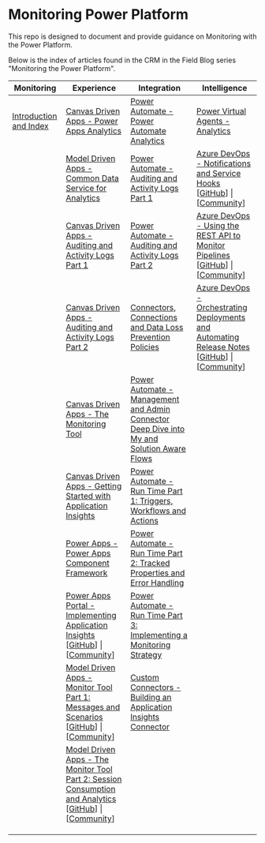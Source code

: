 # Monitoring Power Platform
This repo is designed to document and provide guidance on Monitoring with the Power Platform.

Below is the index of articles found in the CRM in the Field Blog series "Monitoring the Power Platform".

| **Monitoring**                                               | **Experience**                                               | **Integration**                                              | **Intelligence**                                             |
| ------------------------------------------------------------ | ------------------------------------------------------------ | ------------------------------------------------------------ | ------------------------------------------------------------ |
| [Introduction and Index](https://community.dynamics.com/crm/b/crminthefield/posts/monitoring-the-power-platform-introduction) | [Canvas Driven Apps - Power Apps Analytics](https://community.dynamics.com/crm/b/crminthefield/posts/monitoring-the-power-platform-canvas-driven-apps---power-apps-analytics) | [Power Automate - Power Automate Analytics](https://community.dynamics.com/crm/b/crminthefield/posts/monitoring-the-power-platform-power-automate---power-automate-analytics) | [Power Virtual Agents - Analytics](https://community.dynamics.com/crm/b/crminthefield/posts/monitoring-the-power-platform-power-virtual-agents---analytics) |
|                                                              | [Model Driven Apps - Common Data Service for Analytics](https://community.dynamics.com/crm/b/crminthefield/posts/monitoring-the-power-platform-model-driven-apps---common-data-service-for-analytics) | [Power Automate - Auditing and Activity Logs Part 1](https://community.dynamics.com/crm/b/crminthefield/posts/monitoring-the-power-platform-power-automate--auditing-and-activity-logs-part-1) | [Azure DevOps - Notifications and Service Hooks](https://raw.githubusercontent.com/aliyoussefi/MonitoringPowerPlatform/master/docs/08.01%20-%20Monitoring-Azure-DevOps%20Notifications%20and%20Service%20Hooks.md)<br />[[GitHub](https://github.com/aliyoussefi/MonitoringPowerPlatform/blob/master/docs/08.01%20-%20Monitoring-Azure-DevOps%20Notifications%20and%20Service%20Hooks.md)] \| [[Community](https://community.dynamics.com/crm/b/crminthefield/posts/monitoring-the-power-platform-azure-devops---notifications-and-service-hooks)] |
|                                                              | [Canvas Driven Apps - Auditing and Activity Logs Part 1](https://community.dynamics.com/crm/b/crminthefield/posts/monitoring-the-power-platform-canvas-driven-apps---auditing-and-activity-logs-part-1) | [Power Automate - Auditing and Activity Logs Part 2](https://community.dynamics.com/crm/b/crminthefield/posts/monitoring-the-power-platform-power-automate--auditing-and-activity-logs-part-2) | [Azure DevOps - Using the REST API to Monitor Pipelines](https://raw.githubusercontent.com/aliyoussefi/MonitoringPowerPlatform/master/docs/08.02%20-%20Monitoring-Azure-DevOps%20-%20Using%20API%20to%20Monitor%20and%20Report.md)<br />[[GitHub](https://github.com/aliyoussefi/MonitoringPowerPlatform/blob/master/docs/08.02%20-%20Monitoring-Azure-DevOps%20-%20Using%20API%20to%20Monitor%20and%20Report.md)] \| [[Community](https://community.dynamics.com/crm/b/crminthefield/posts/monitoring-the-power-platform-azure-devops---using-the-rest-api-to-monitor-pipelines)] |
|                                                              | [Canvas Driven Apps - Auditing and Activity Logs Part 2](https://community.dynamics.com/crm/b/crminthefield/posts/monitoring-the-power-platform-canvas-apps---auditing-and-activity-logs-part-2) | [Connectors, Connections and Data Loss Prevention Policies](https://community.dynamics.com/crm/b/crminthefield/posts/monitoring-the-power-platform-power-automate--connectors-and-connections) | [Azure DevOps - Orchestrating Deployments and Automating Release Notes](https://raw.githubusercontent.com/aliyoussefi/MonitoringPowerPlatform/master/docs/08.03%20-%20Monitoring-Azure-DevOps%20-%20Orchestrating%20Deployments%20and%20Automating%20Release%20Notes.md)<br />[[GitHub](https://github.com/aliyoussefi/MonitoringPowerPlatform/blob/master/docs/08.03%20-%20Monitoring-Azure-DevOps%20-%20Orchestrating%20Deployments%20and%20Automating%20Release%20Notes.md)] \| [[Community](https://community.dynamics.com/crm/b/crminthefield/posts/monitoring-the-power-platform-azure-devops---orchestrating-deployments-and-automating-release-notes)] |
|                                                              | [Canvas Driven Apps - The Monitoring Tool](https://community.dynamics.com/crm/b/crminthefield/posts/monitoring-the-power-platform-canvas-driven-apps---the-monitoring-tool) | [Power Automate - Management and Admin Connector Deep Dive into My and Solution Aware Flows](https://community.dynamics.com/crm/b/crminthefield/posts/monitoring-the-power-platform-power-automate---management-and-admin-connector-my-and-solution-aware-deep-dive) |                                                              |
|                                                              | [Canvas Driven Apps - Getting Started with Application Insights](https://community.dynamics.com/crm/b/crminthefield/posts/monitoring-the-power-platform-canvas-apps---getting-started-with-application-insights) | [Power Automate - Run Time Part 1: Triggers, Workflows and Actions](https://community.dynamics.com/crm/b/crminthefield/posts/monitoring-the-power-platform-power-automate---run-time-part-1-triggers-workflows-and-actions) |                                                              |
|                                                              | [Power Apps - Power Apps Component Framework](https://community.dynamics.com/crm/b/crminthefield/posts/monitoring-the-power-platform-power-apps---power-apps-component-framework) | [Power Automate - Run Time Part 2: Tracked Properties and Error Handling](https://community.dynamics.com/crm/b/crminthefield/posts/monitoring-the-power-platform-power-automate---run-time-part-2-tracked-properties-and-error-handling) |                                                              |
|                                                              | [Power Apps Portal - Implementing Application Insights](https://community.dynamics.com/crm/b/crminthefield/posts/monitoring-the-power-platform-power-apps-portal---implementing-application-insights#_cptype=panel&_cpcontexttype=Application&_cppanelid=194c3f4e-c820-4223-bdb6-2df5fa37ab6c) <br />[[GitHub](https://github.com/aliyoussefi/MonitoringPowerPlatform/blob/master/docs/02.01%20-%20Monitoring%20Power%20Apps%20Portal.md)] \| [[Community](https://community.dynamics.com/crm/b/crminthefield/posts/monitoring-the-power-platform-power-apps-portal---implementing-application-insights#_cptype=panel&_cpcontexttype=Application&_cppanelid=194c3f4e-c820-4223-bdb6-2df5fa37ab6c)] | [Power Automate - Run Time Part 3: Implementing a Monitoring Strategy](https://community.dynamics.com/crm/b/crminthefield/posts/monitoring-the-power-platform-power-automate---run-time-part-3-implementing-a-monitoring-strategy) |                                                              |
|                                                              | [Model Driven Apps - Monitor Tool Part 1: Messages and Scenarios](https://community.dynamics.com/crm/b/crminthefield/posts/monitoring-the-power-platform-model-driven-apps---monitor-tool-part-1-messages-and-scenarios)<br /> [[GitHub](https://github.com/aliyoussefi/MonitoringPowerPlatform/blob/master/docs/02.03%20-%20The%20Monitor%20Tool%20Part%201%20-%20Intro%20and%20Sample%20Scenarios.md)] \| [[Community](https://community.dynamics.com/crm/b/crminthefield/posts/monitoring-the-power-platform-model-driven-apps---monitor-tool-part-1-messages-and-scenarios)] | [Custom Connectors - Building an Application Insights Connector](https://community.dynamics.com/crm/b/crminthefield/posts/monitoring-the-power-platform-custom-connectors---application-insights) |                                                              |
|                                                              | [Model Driven Apps - The Monitor Tool Part 2: Session Consumption and Analytics](https://community.dynamics.com/crm/b/crminthefield/posts/monitoring-the-power-platform-model-driven-apps---the-monitor-tool-part-2-session-consumption-and-analytics)<br /> [[GitHub](https://github.com/aliyoussefi/MonitoringPowerPlatform/blob/master/docs/02.03%20-%20The%20Monitor%20Tool%20Part%202-%20Session%20Consumption%20and%20Analytics.md)] \| [[Community](https://community.dynamics.com/crm/b/crminthefield/posts/monitoring-the-power-platform-model-driven-apps---the-monitor-tool-part-2-session-consumption-and-analytics)] |                                                              |                                                              |
|                                                              |                                                              |                                                              |                                                              |
|                                                              |                                                              |                                                              |                                                              |
|                                                              |                                                              |                                                              |                                                              |

